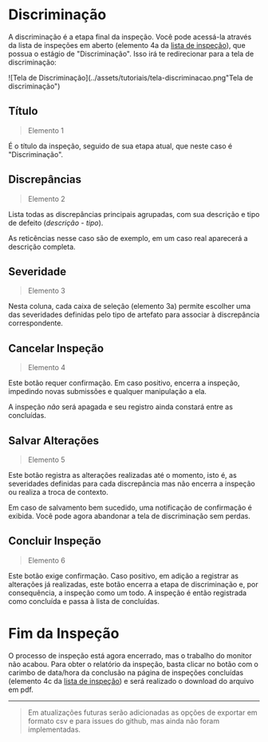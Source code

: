 # Discriminação

A discriminação é a etapa final da inspeção. Você pode acessá-la através da lista de inspeções em aberto (elemento 4a da [lista de inspeção](index.md#listagem-de-inspecoes)), que possua o estágio de "Discriminação". Isso irá te redirecionar para a tela de discriminação:

![Tela de Discriminação](../assets/tutoriais/tela-discriminacao.png"Tela de discriminação")

## Título

> Elemento 1

É o título da inspeção, seguido de sua etapa atual, que neste caso é "Discriminação".

## Discrepâncias

> Elemento 2

Lista todas as discrepâncias principais agrupadas, com sua descrição e tipo de defeito (_descrição_ - _tipo_).

As reticências nesse caso são de exemplo, em um caso real aparecerá a descrição completa.

## Severidade

>Elemento 3

Nesta coluna, cada caixa de seleção (elemento 3a) permite escolher uma das severidades definidas pelo tipo de artefato para associar à discrepância correspondente.

## Cancelar Inspeção

> Elemento 4

Este botão requer confirmação. Em caso positivo, encerra a inspeção, impedindo novas submissões e qualquer manipulação a ela.
<!-- Depois altere o nome (id) das inspeções canceladas para possibilitar o reuso -->

A inspeção _não_ será apagada e seu registro ainda constará entre as concluídas.

## Salvar Alterações

> Elemento 5

Este botão registra as alterações realizadas até o momento, isto é, as severidades definidas para cada discrepância mas não encerra a inspeção ou realiza a troca de contexto.

Em caso de salvamento bem sucedido, uma notificação de confirmação é exibida. Você pode agora abandonar a tela de discriminação sem perdas.

## Concluir Inspeção

> Elemento 6

Este botão exige confirmação. Caso positivo, em adição a registrar as alterações já realizadas, este botão encerra a etapa de discriminação e, por consequência, a inspeção como um todo. A inspeção é então registrada como concluída e passa à lista de concluídas.

# Fim da Inspeção

O processo de inspeção está agora encerrado, mas o trabalho do monitor não acabou. Para obter o relatório da inspeção, basta clicar no botão com o carimbo de data/hora da conclusão na página de inspeções concluídas (elemento 4c da [lista de inspeção](index.md#listagem-de-inspecoes)) e será realizado o download do arquivo em pdf.

---

> Em atualizações futuras serão adicionadas as opções de exportar em formato csv e para issues do github, mas ainda não foram implementadas.
